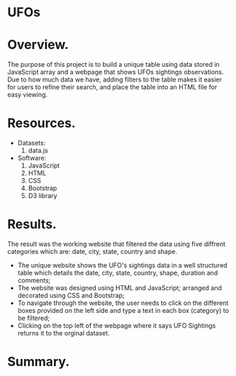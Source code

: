 # UFOs
# Overview.
The purpose of this project is to build a unique table using data stored in JavaScript array and a webpage that shows UFOs sightings observations. Due to how much data we have, adding filters to the table makes it easier for users to refine their search, and place the table into an HTML file for easy viewing.

# Resources.
* Datasets:
    1) data.js
* Software:
    1) JavaScript
    2) HTML
    3) CSS
    4) Bootstrap
    5) D3 library
 
 # Results.
 The result was the working website that filtered the data using five diffrent categories which are: date, city, state, country and shape.
 
* The unique website shows the UFO's sightings data in a well structured table which details the date, city, state, country, shape, duration and comments;
* The website was designed using HTML and JavaScript; arranged and decorated using CSS and Bootstrap;
*  To navigate through the website, the user needs to click on the different boxes provided on the left side and type a text in each box (category) to be filtered;
*  Clicking on the top left of the webpage where it says UFO Sightings returns it to the orginal dataset.

# Summary.

